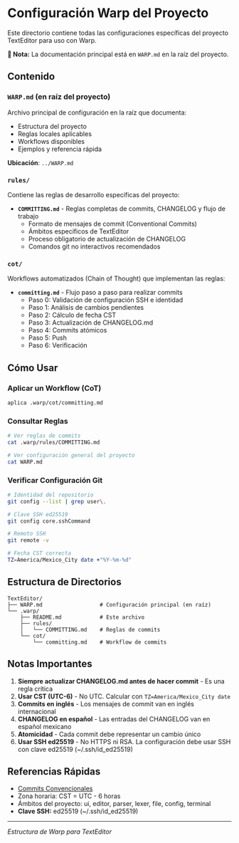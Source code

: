 # Configuración Warp del Proyecto

Este directorio contiene todas las configuraciones específicas del proyecto TextEditor para uso con Warp.

**📌 Nota:** La documentación principal está en `WARP.md` en la raíz del proyecto.

## Contenido

### `WARP.md` (en raíz del proyecto)
Archivo principal de configuración en la raíz que documenta:
- Estructura del proyecto
- Reglas locales aplicables
- Workflows disponibles
- Ejemplos y referencia rápida

**Ubicación**: `../WARP.md`

### `rules/`
Contiene las reglas de desarrollo específicas del proyecto:

- **`COMMITTING.md`** - Reglas completas de commits, CHANGELOG y flujo de trabajo
  - Formato de mensajes de commit (Conventional Commits)
  - Ámbitos específicos de TextEditor
  - Proceso obligatorio de actualización de CHANGELOG
  - Comandos git no interactivos recomendados

### `cot/`
Workflows automatizados (Chain of Thought) que implementan las reglas:

- **`committing.md`** - Flujo paso a paso para realizar commits
  - Paso 0: Validación de configuración SSH e identidad
  - Paso 1: Análisis de cambios pendientes
  - Paso 2: Cálculo de fecha CST
  - Paso 3: Actualización de CHANGELOG.md
  - Paso 4: Commits atómicos
  - Paso 5: Push
  - Paso 6: Verificación

## Cómo Usar

### Aplicar un Workflow (CoT)

```bash
aplica .warp/cot/committing.md
```

### Consultar Reglas

```bash
# Ver reglas de commits
cat .warp/rules/COMMITTING.md

# Ver configuración general del proyecto
cat WARP.md
```

### Verificar Configuración Git

```bash
# Identidad del repositorio
git config --list | grep user\.

# Clave SSH ed25519
git config core.sshCommand

# Remoto SSH
git remote -v

# Fecha CST correcta
TZ=America/Mexico_City date +"%Y-%m-%d"
```

## Estructura de Directorios

```
TextEditor/
├── WARP.md                  # Configuración principal (en raíz)
└── .warp/
    ├── README.md            # Este archivo
    ├── rules/
    │   └── COMMITTING.md    # Reglas de commits
    └── cot/
        └── committing.md    # Workflow de commits
```

## Notas Importantes

1. **Siempre actualizar CHANGELOG.md antes de hacer commit** - Es una regla crítica
2. **Usar CST (UTC-6)** - No UTC. Calcular con `TZ=America/Mexico_City date`
3. **Commits en inglés** - Los mensajes de commit van en inglés internacional
4. **CHANGELOG en español** - Las entradas del CHANGELOG van en español mexicano
5. **Atomicidad** - Cada commit debe representar un cambio único
6. **Usar SSH ed25519** - No HTTPS ni RSA. La configuración debe usar SSH con clave ed25519 (~/.ssh/id_ed25519)

## Referencias Rápidas

- [Commits Convencionales](https://www.conventionalcommits.org/en/v1.0.0/)
- Zona horaria: CST = UTC - 6 horas
- Ámbitos del proyecto: ui, editor, parser, lexer, file, config, terminal
- **Clave SSH:** ed25519 (~/.ssh/id_ed25519)

---

*Estructura de Warp para TextEditor*
